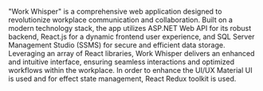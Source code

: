 "Work Whisper" is a comprehensive web application designed to revolutionize workplace communication and collaboration.
Built on a modern technology stack, the app utilizes ASP.NET Web API for its robust backend, React.js for a dynamic frontend user experience, and 
SQL Server Management Studio (SSMS) for secure and efficient data storage. 
Leveraging an array of React libraries, Work Whisper delivers an enhanced and intuitive interface, ensuring seamless interactions and optimized workflows within the workplace.
In order to enhance the UI/UX Material UI is used and for effect state management, React Redux toolkit is used.
